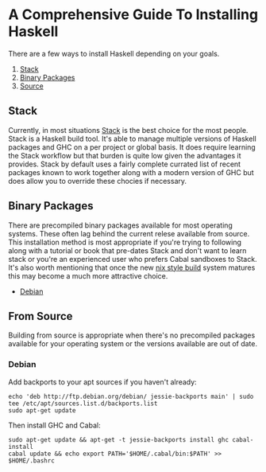 # A Comprehensive Guide To Installing Haskell

There are a few ways to install Haskell depending on your goals.

  1. [Stack](#stack)
  2. [Binary Packages](#binary-packages)
  3. [Source](#from-source)

## Stack

Currently, in most situations [Stack](https://docs.haskellstack.org/en/stable/README/) is the best choice for the most people.  Stack is a Haskell build tool.  It's able to manage multiple versions of Haskell packages and GHC on a per project or global basis.  It does require learning the Stack workflow but that burden is quite low given the advantages it provides.  Stack by default uses a fairly complete currated list of recent packages known to work together along with a modern version of GHC but does allow you to override these chocies if necessary.

## Binary Packages

There are precompiled binary packages available for most operating systems.  These often lag behind the current relese available from source.  This installation method is most appropriate if you're trying to following along with a tutorial or book that pre-dates Stack and don't want to learn stack or you're an experienced user who prefers Cabal sandboxes to Stack.  It's also worth mentioning that once the new [nix style build](http://ezyang.com/nix-local-build.html) system matures this may become a much more attractive choice.

  * [Debian](#debian)

## From Source

Building from source is appropriate when there's no precompiled packages available for your operating system or the versions available are out of date.


### Debian

Add backports to your apt sources if you haven't already:

```
echo 'deb http://ftp.debian.org/debian/ jessie-backports main' | sudo tee /etc/apt/sources.list.d/backports.list
sudo apt-get update
```

Then install GHC and Cabal:

```
sudo apt-get update && apt-get -t jessie-backports install ghc cabal-install
cabal update && echo export PATH='$HOME/.cabal/bin:$PATH' >> $HOME/.bashrc
```
